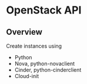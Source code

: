 # OpenStack API
## Overview
Create instances using

  - Python
  - Nova, python-novaclient
  - Cinder, python-cinderclient
  - Cloud-init

